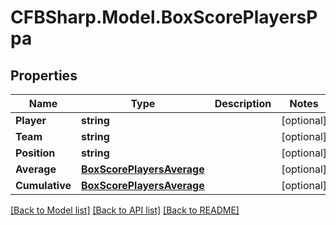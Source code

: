 # CFBSharp.Model.BoxScorePlayersPpa
## Properties

Name | Type | Description | Notes
------------ | ------------- | ------------- | -------------
**Player** | **string** |  | [optional] 
**Team** | **string** |  | [optional] 
**Position** | **string** |  | [optional] 
**Average** | [**BoxScorePlayersAverage**](BoxScorePlayersAverage.md) |  | [optional] 
**Cumulative** | [**BoxScorePlayersAverage**](BoxScorePlayersAverage.md) |  | [optional] 

[[Back to Model list]](../README.md#documentation-for-models) [[Back to API list]](../README.md#documentation-for-api-endpoints) [[Back to README]](../README.md)

